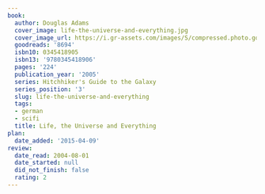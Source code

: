```yaml
---
book:
  author: Douglas Adams
  cover_image: life-the-universe-and-everything.jpg
  cover_image_url: https://i.gr-assets.com/images/S/compressed.photo.goodreads.com/books/1333577589l/8694._SX98_.jpg
  goodreads: '8694'
  isbn10: 0345418905
  isbn13: '9780345418906'
  pages: '224'
  publication_year: '2005'
  series: Hitchhiker's Guide to the Galaxy
  series_position: '3'
  slug: life-the-universe-and-everything
  tags:
  - german
  - scifi
  title: Life, the Universe and Everything
plan:
  date_added: '2015-04-09'
review:
  date_read: 2004-08-01
  date_started: null
  did_not_finish: false
  rating: 2
---
```

